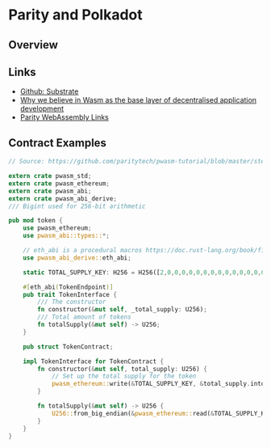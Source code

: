 # Parity and Polkadot

## Overview



## Links
* [Github: Substrate](https://github.com/paritytech/substrate)
* [Why we believe in Wasm as the base layer of decentralised application development](https://www.parity.io/wasm-smart-contract-development/)
* [Parity WebAssembly Links](https://wiki.parity.io/WebAssembly-Links.html)


## Contract Examples

```rust
// Source: https://github.com/paritytech/pwasm-tutorial/blob/master/step-2/src/lib.rs

extern crate pwasm_std;
extern crate pwasm_ethereum;
extern crate pwasm_abi;
extern crate pwasm_abi_derive;
/// Bigint used for 256-bit arithmetic

pub mod token {
    use pwasm_ethereum;
    use pwasm_abi::types::*;

    // eth_abi is a procedural macros https://doc.rust-lang.org/book/first-edition/procedural-macros.html
    use pwasm_abi_derive::eth_abi;

    static TOTAL_SUPPLY_KEY: H256 = H256([2,0,0,0,0,0,0,0,0,0,0,0,0,0,0,0,0,0,0,0,0,0,0,0,0,0,0,0,0,0,0,0]);

    #[eth_abi(TokenEndpoint)]
    pub trait TokenInterface {
        /// The constructor
        fn constructor(&mut self, _total_supply: U256);
        /// Total amount of tokens
        fn totalSupply(&mut self) -> U256;
    }

    pub struct TokenContract;

    impl TokenInterface for TokenContract {
        fn constructor(&mut self, total_supply: U256) {
            // Set up the total supply for the token
            pwasm_ethereum::write(&TOTAL_SUPPLY_KEY, &total_supply.into());
        }

        fn totalSupply(&mut self) -> U256 {
            U256::from_big_endian(&pwasm_ethereum::read(&TOTAL_SUPPLY_KEY))
        }
    }
}
```
<!-- [filename](https://github.com/paritytech/pwasm-tutorial/blob/master/step-2/src/lib.rs ':include') -->